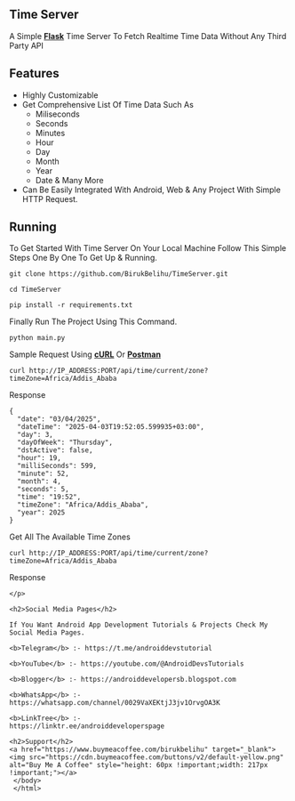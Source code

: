 <!DOCTYPE html>
<html lang="en">
<head>
</head>
<body>
<h2>Time Server</h2>

<p>A Simple <b><a href="https://flask.palletsprojects.com/" target="_blank">Flask</a></b> Time Server To Fetch Realtime Time Data Without Any Third Party API</p>

<p>
<h2>Features</h2>

<ul>
  <li>Highly Customizable</li>
  <li>Get Comprehensive List Of Time Data Such As
    <ul>
    <li>Miliseconds</li>
    <li>Seconds</li>
    <li>Minutes</li>
    <li>Hour</li>
    <li>Day</li>
    <li>Month</li>
    <li>Year</li>
    <li>Date & Many More</li>
    </ul>
  </li>
  <li>Can Be Easily Integrated With Android, Web & Any Project With Simple HTTP Request.</li>
</ul>

 <h2>Running</h2>

To Get Started With Time Server On Your Local Machine Follow This Simple Steps One By One To Get Up & Running.

```
git clone https://github.com/BirukBelihu/TimeServer.git
```

```
cd TimeServer
```

```
pip install -r requirements.txt
```
Finally Run The Project Using This Command.

```
python main.py
```

Sample Request Using <b><a href="https://curl.se/" target="_blank">cURL</a></b> Or <b><a href="https://www.postman.com/" target="_blank">Postman</a></b>

```
curl http://IP_ADDRESS:PORT/api/time/current/zone?timeZone=Africa/Addis_Ababa
```

Response

```
{
  "date": "03/04/2025",
  "dateTime": "2025-04-03T19:52:05.599935+03:00",
  "day": 3,
  "dayOfWeek": "Thursday",
  "dstActive": false,
  "hour": 19,
  "milliSeconds": 599,
  "minute": 52,
  "month": 4,
  "seconds": 5,
  "time": "19:52",
  "timeZone": "Africa/Addis_Ababa",
  "year": 2025
}
```

Get All The Available Time Zones

```
curl http://IP_ADDRESS:PORT/api/time/current/zone?timeZone=Africa/Addis_Ababa

```

Response

```
</p>

<h2>Social Media Pages</h2>

If You Want Android App Development Tutorials & Projects Check My Social Media Pages.

<b>Telegram</b> :- https://t.me/androiddevstutorial

<b>YouTube</b> :- https://youtube.com/@AndroidDevsTutorials

<b>Blogger</b> :- https://androiddevelopersb.blogspot.com

<b>WhatsApp</b> :- https://whatsapp.com/channel/0029VaXEKtjJ3jv1OrvgOA3K

<b>LinkTree</b> :-
https://linktr.ee/androiddeveloperspage

<h2>Support</h2>
<a href="https://www.buymeacoffee.com/birukbelihu" target="_blank"><img src="https://cdn.buymeacoffee.com/buttons/v2/default-yellow.png" alt="Buy Me A Coffee" style="height: 60px !important;width: 217px !important;"></a>
 </body>
 </html>		


